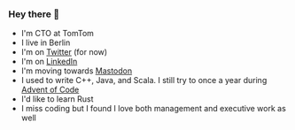 ### Hey there 👋

- I'm CTO at TomTom
- I live in Berlin
- I'm on [Twitter](https://twitter.com/ebowman) (for now)
- I'm on [LinkedIn](https://www.linkedin.com/in/boboco/)
- I'm moving towards <a rel="me" href="https://toot.community/@ebowman">Mastodon</a>
- I used to write C++, Java, and Scala. I still try to once a year during [Advent of Code](https://adventofcode.com)
- I'd like to learn Rust
- I miss coding but I found I love both management and executive work as well

<!--
**ebowman/ebowman** is a ✨ _special_ ✨ repository because its `README.md` (this file) appears on your GitHub profile.

Here are some ideas to get you started:

- 🔭 I’m currently working on ...
- 🌱 I’m currently learning ...
- 👯 I’m looking to collaborate on ...
- 🤔 I’m looking for help with ...
- 💬 Ask me about ...
- 📫 How to reach me: ...
- 😄 Pronouns: ...
- ⚡ Fun fact: ...
-->

